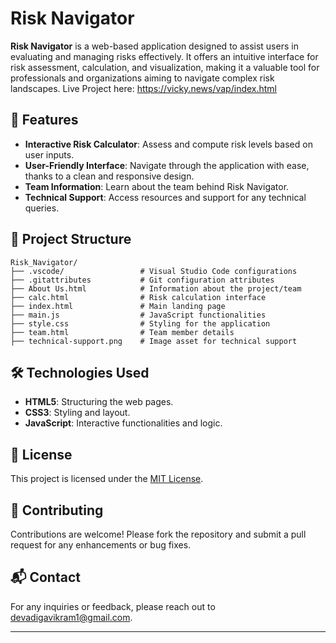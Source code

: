 # Risk Navigator

**Risk Navigator** is a web-based application designed to assist users in evaluating and managing risks effectively. It offers an intuitive interface for risk assessment, calculation, and visualization, making it a valuable tool for professionals and organizations aiming to navigate complex risk landscapes.
Live Project here: https://vicky.news/vap/index.html
## 🚀 Features

* **Interactive Risk Calculator**: Assess and compute risk levels based on user inputs.
* **User-Friendly Interface**: Navigate through the application with ease, thanks to a clean and responsive design.
* **Team Information**: Learn about the team behind Risk Navigator.
* **Technical Support**: Access resources and support for any technical queries.

## 📁 Project Structure

```
Risk_Navigator/
├── .vscode/                 # Visual Studio Code configurations
├── .gitattributes           # Git configuration attributes
├── About Us.html            # Information about the project/team
├── calc.html                # Risk calculation interface
├── index.html               # Main landing page
├── main.js                  # JavaScript functionalities
├── style.css                # Styling for the application
├── team.html                # Team member details
├── technical-support.png    # Image asset for technical support
```

## 🛠️ Technologies Used

* **HTML5**: Structuring the web pages.
* **CSS3**: Styling and layout.
* **JavaScript**: Interactive functionalities and logic.

## 📄 License

This project is licensed under the [MIT License](LICENSE).

## 🤝 Contributing

Contributions are welcome! Please fork the repository and submit a pull request for any enhancements or bug fixes.

## 📬 Contact

For any inquiries or feedback, please reach out to devadigavikram1@gmail.com.

---
